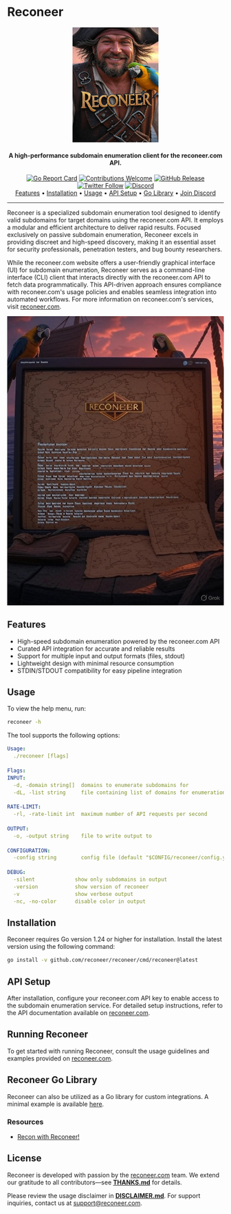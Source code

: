 # Reconeer

<div align="center">
  <img src="static/reconeer-logo.png" alt="Reconeer" width="200">
</div>

<h4 align="center">A high-performance subdomain enumeration client for the reconeer.com API.</h4>

<div align="center">
  <a href="https://goreportcard.com/report/github.com/reconeer/reconeer"><img src="https://goreportcard.com/badge/github.com/reconeer/reconeer" alt="Go Report Card"></a>
  <a href="https://github.com/reconeer/reconeer/issues"><img src="https://img.shields.io/badge/contributions-welcome-brightgreen.svg?style=flat" alt="Contributions Welcome"></a>
  <a href="https://github.com/reconeer/reconeer/releases"><img src="https://img.shields.io/github/release/reconeer/reconeer" alt="GitHub Release"></a>
  <a href="https://twitter.com/reconeer"><img src="https://img.shields.io/twitter/follow/reconeer.svg?logo=twitter" alt="Twitter Follow"></a>
  <a href="https://discord.gg/reconeer"><img src="https://img.shields.io/discord/123456789.svg?logo=discord" alt="Discord"></a>
</div>

<div align="center">
  <a href="#features">Features</a> •
  <a href="#installation">Installation</a> •
  <a href="#usage">Usage</a> •
  <a href="#api-setup">API Setup</a> •
  <a href="#reconeer-go-library">Go Library</a> •
  <a href="https://discord.gg/reconeer">Join Discord</a>
</div>

---

Reconeer is a specialized subdomain enumeration tool designed to identify valid subdomains for target domains using the reconeer.com API. It employs a modular and efficient architecture to deliver rapid results. Focused exclusively on passive subdomain enumeration, Reconeer excels in providing discreet and high-speed discovery, making it an essential asset for security professionals, penetration testers, and bug bounty researchers.

While the reconeer.com website offers a user-friendly graphical interface (UI) for subdomain enumeration, Reconeer serves as a command-line interface (CLI) client that interacts directly with the reconeer.com API to fetch data programmatically. This API-driven approach ensures compliance with reconeer.com's usage policies and enables seamless integration into automated workflows. For more information on reconeer.com's services, visit [reconeer.com](https://reconeer.com).

<div align="left">
  <img src="static/reconeer-run.png" alt="Reconeer in action" width="700">
</div>

## Features

- High-speed subdomain enumeration powered by the reconeer.com API
- Curated API integration for accurate and reliable results
- Support for multiple input and output formats (files, stdout)
- Lightweight design with minimal resource consumption
- STDIN/STDOUT compatibility for easy pipeline integration

## Usage

To view the help menu, run:

```sh
reconeer -h
```

The tool supports the following options:

```yaml
Usage:
  ./reconeer [flags]

Flags:
INPUT:
  -d, -domain string[]  domains to enumerate subdomains for
  -dL, -list string     file containing list of domains for enumeration

RATE-LIMIT:
  -rl, -rate-limit int  maximum number of API requests per second

OUTPUT:
  -o, -output string    file to write output to

CONFIGURATION:
  -config string        config file (default "$CONFIG/reconeer/config.yaml")

DEBUG:
  -silent             show only subdomains in output
  -version            show version of reconeer
  -v                  show verbose output
  -nc, -no-color      disable color in output
```

## Installation

Reconeer requires Go version 1.24 or higher for installation. Install the latest version using the following command:

```sh
go install -v github.com/reconeer/reconeer/cmd/reconeer@latest
```

## API Setup

After installation, configure your reconeer.com API key to enable access to the subdomain enumeration service. For detailed setup instructions, refer to the API documentation available on [reconeer.com](https://reconeer.com).

## Running Reconeer

To get started with running Reconeer, consult the usage guidelines and examples provided on [reconeer.com](https://reconeer.com).

## Reconeer Go Library

Reconeer can also be utilized as a Go library for custom integrations. A minimal example is available [here](cmd/reconeer/examples/main.go).

### Resources

- [Recon with Reconeer!](https://reconeer.com/blog/recon-guide)

## License

Reconeer is developed with passion by the [reconeer.com](https://reconeer.com) team. We extend our gratitude to all contributors—see **[THANKS.md](https://github.com/reconeer/reconeer/blob/main/THANKS.md)** for details.

Please review the usage disclaimer in **[DISCLAIMER.md](https://github.com/reconeer/reconeer/blob/main/DISCLAIMER.md)**. For support inquiries, contact us at [support@reconeer.com](mailto:support@reconeer.com).
